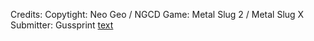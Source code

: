 Credits:
Copytight: Neo Geo / NGCD
Game: Metal Slug 2 / Metal Slug X
Submitter: Gussprint
[text](https://www.spriters-resource.com/neo_geo_ngcd/ms2/sheet/16295/)
